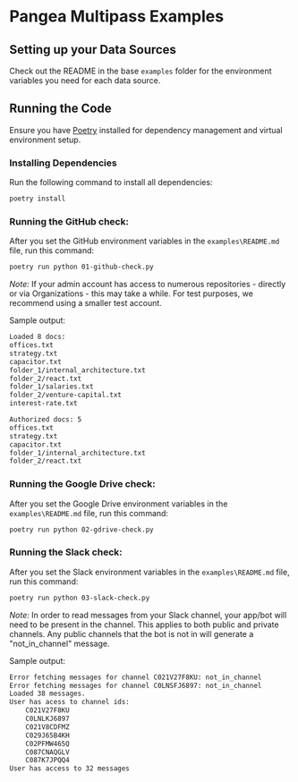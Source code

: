 # Pangea Multipass Examples

## Setting up your Data Sources

Check out the README in the base `examples` folder for the environment variables you need for each data source. 

## Running the Code

Ensure you have [Poetry](https://python-poetry.org/docs/#installation) installed for dependency management and virtual environment setup.

### Installing Dependencies

Run the following command to install all dependencies:

```bash
poetry install
```

### Running the GitHub check:

After you set the GitHub environment variables in the `examples\README.md` file, run this command:

```bash
poetry run python 01-github-check.py
```

*Note:* If your admin account has access to numerous repositories - directly or via Organizations - this may take a while. For test purposes, we recommend using a smaller test account.

Sample output:

```bash
Loaded 8 docs:
offices.txt 
strategy.txt 
capacitor.txt 
folder_1/internal_architecture.txt 
folder_2/react.txt 
folder_1/salaries.txt 
folder_2/venture-capital.txt 
interest-rate.txt 

Authorized docs: 5
offices.txt 
strategy.txt 
capacitor.txt 
folder_1/internal_architecture.txt 
folder_2/react.txt
```

### Running the Google Drive check:

After you set the Google Drive environment variables in the `examples\README.md` file, run this command:

```bash
poetry run python 02-gdrive-check.py
```


### Running the Slack check:

After you set the Slack environment variables in the `examples\README.md` file, run this command:

```bash
poetry run python 03-slack-check.py
```

*Note:* In order to read messages from your Slack channel, your app/bot will need to be present in the channel. This applies to both public and private channels. Any public channels that the bot is not in will generate a "not_in_channel" message.

Sample output:

```bash
Error fetching messages for channel C021V27F8KU: not_in_channel
Error fetching messages for channel C0LNSFJ6897: not_in_channel
Loaded 38 messages.
User has acess to channel ids:
	C021V27F8KU
	C0LNLKJ6897
	C021V8CDFMZ
	C029J65B4KH
	C02PFMW465Q
	C087CNAQGLV
	C087K7JPQQ4
User has access to 32 messages
```
